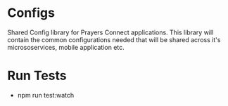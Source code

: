 # Configs

Shared Config library for Prayers Connect applications. This library will contain the common configurations needed that will be shared across it's micrososervices, mobile application etc. 


# Run Tests
- npm run test:watch

